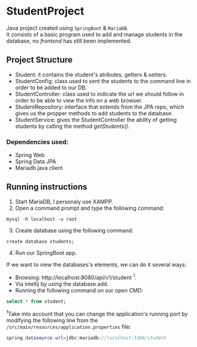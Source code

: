 # StudentProject
Java project created using `SpringBoot` & `MariaDB`.<br>
It consists of a basic program used to add and manage students in the database, no *frontend* has still been implemented.
## Project Structure
* Student: it contains the student's atributes, getters & setters.
* StudentConfig: class used to sent the students to the command line in order to be added to our DB.
* StudentController: class used to indicate the url we should follow in order to be able to view the info on a web browser.
* StudentRepository: interface that extends from the JPA repo, which gives us the propper methods to add students to the database.
* StudentService: gives the StudentController the ability of getting students by calling the method *getStudents()*.

### Dependencies used:
* Spring Web
* Spring Data JPA
* Mariadb java client

## Running instructions
1. Start MariaDB, I personaly use XAMPP.
2. Open a command prompt and type the following command:
```console
mysql -h localhost -u root
```
3. Create database using the following command:
```mysql
create database students;
```
4. Run our SpringBoot app.

If we want to view the databases's elements, we can do it several ways:
* Browsing: http://localhost:8080/api/v1/student <sup>1</sup>.
* Via intellij by using the database add.
* Running the following command on our open CMD:
```sql
select * from student;
```
<sup>1</sup>Take into account that you can change the application's running port by modifying the following line from the `/src/main/resources/application.properties` file:
```java
spring.datasource.url=jdbc:mariadb://localhost:3306/student
```

